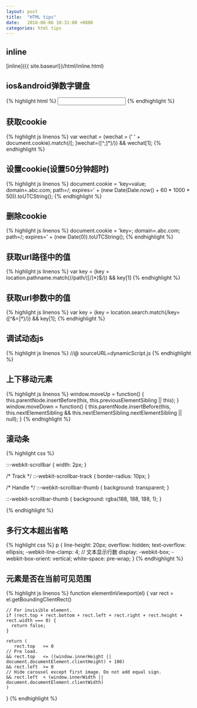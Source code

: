 ```yaml
---
layout: post
title:  "HTML tips"
date:   2016-06-06 10:31:00 +0800
categories: html tips
---
```


## inline
[inline]({{ site.baseurl}}/html/inline.html)

## ios&android弹数字键盘
{% highlight html %}
<input type="number" name='hello' pattern="[0-9]*">
{% endhighlight %}

## 获取cookie
{% highlight js linenos %}
var wechat = (wechat = (' ' + document.cookie).match(/[; ]wechat=([^;]*)/)) && wechat[1];
{% endhighlight %}

## 设置cookie(设置50分钟超时)
{% highlight js linenos %}
document.cookie = 'key=value; domain=.abc.com; path=/; expires=' + (new Date(Date.now() + 60 * 1000 * 50)).toUTCString();
{% endhighlight %}

## 删除cookie
{% highlight js linenos %}
document.cookie = 'key=; domain=.abc.com; path=/; expires=' + (new Date(0)).toUTCString();
{% endhighlight %}

## 获取url路径中的值
{% highlight js linenos %}
var key = (key = location.pathname.match(/\/path\/([\/]*)$/)) && key[1]
{% endhighlight %}

## 获取url参数中的值
{% highlight js linenos %}
var key = (key = location.search.match(/key=([^&=]*)/)) && key[1];
{% endhighlight %}

## 调试动态js
{% highlight js linenos %}
//@ sourceURL=dynamicScript.js
{% endhighlight %}


## 上下移动元素
{% highlight js linenos %}
window.moveUp = function() {
  this.parentNode.insertBefore(this, this.previousElementSibling || this);
}
window.moveDown = function() {
  this.parentNode.insertBefore(this, this.nextElementSibling && this.nextElementSibling.nextElementSibling || null);
}
{% endhighlight %}

## 滚动条
{% highlight css %}

::-webkit-scrollbar {
  width: 2px;
}

/* Track */
::-webkit-scrollbar-track {
  border-radius: 10px;
}

/* Handle */
::-webkit-scrollbar-thumb {
  background: transparent;
}

::-webkit-scrollbar-thumb {
  background: rgba(188, 188, 188, 1);
}

{% endhighlight %}


## 多行文本超出省略
{% highlight css %}
p {
  line-height: 20px;
  overflow: hidden;
  text-overflow: ellipsis;
  -webkit-line-clamp: 4; // 文本显示行数
  display: -webkit-box;
  -webkit-box-orient: vertical;
  white-space: pre-wrap;
}
{% endhighlight %}

## 元素是否在当前可见范围
{% highlight js linenos %}
  function elementInViewport(el) {
    var rect = el.getBoundingClientRect()

    // For invisible element.
    if (rect.top + rect.bottom + rect.left + rect.right + rect.height + rect.width === 0) {
      return false;
    }

    return (
       rect.top   >= 0
    // Pre load.
    && rect.top   <= ((window.innerHeight || document.documentElement.clientHeight) + 100)
    && rect.left  >= 0
    // Hide carousel except first image. Do not add equal sign.
    && rect.left  < (window.innerWidth || document.documentElement.clientWidth)
    )
  }
{% endhighlight %}
